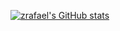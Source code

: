 [![zrafael's GitHub stats](https://github-readme-stats.vercel.app/api?username=zrafael012)](https://github.com/zRafael012)
